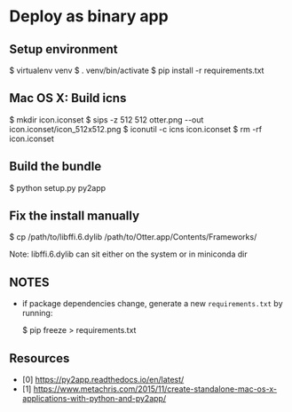 # Deploy as binary app


## Setup environment

$ virtualenv venv
$ . venv/bin/activate
$ pip install -r requirements.txt


## Mac OS X: Build icns

$ mkdir icon.iconset
$ sips -z 512 512 otter.png --out icon.iconset/icon_512x512.png
$ iconutil -c icns icon.iconset
$ rm -rf icon.iconset


## Build the bundle

$ python setup.py py2app


## Fix the install manually

$ cp /path/to/libffi.6.dylib /path/to/Otter.app/Contents/Frameworks/

Note: libffi.6.dylib can sit either on the system or in miniconda dir


## NOTES

- if package dependencies change, generate a new `requirements.txt` by running:

    $ pip freeze > requirements.txt

## Resources

- [0] https://py2app.readthedocs.io/en/latest/
- [1] https://www.metachris.com/2015/11/create-standalone-mac-os-x-applications-with-python-and-py2app/
